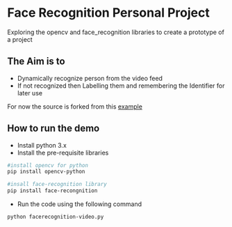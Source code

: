 # Face Recognition Personal Project
Exploring the opencv and face_recognition libraries to create a prototype of a project

## The Aim is to 
- Dynamically recognize person from the video feed 
- If not recognized then Labelling them and remembering the Identifier for later use

For now the source is forked from this [example](https://github.com/ageitgey/face_recognition/blob/master/examples/facerec_from_webcam_faster.py)

## How to run the demo 
- Install python 3.x
- Install the pre-requisite libraries

```bash
#install opencv for python
pip install opencv-python

#insall face-recognition library
pip install face-recongnition

```

- Run the code using the following command

``` bash
python facerecognition-video.py
```
